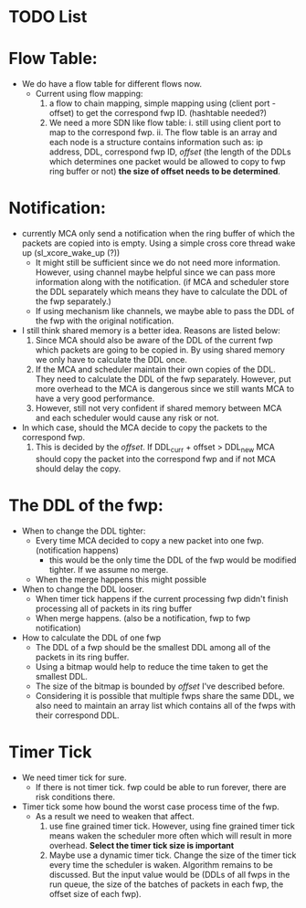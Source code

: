 # TODO List

# Flow Table:
- We do have a flow table for different flows now.
	- Current using flow mapping:
		1. a flow  to chain mapping, simple mapping using (client port - offset) to get the correspond fwp ID. (hashtable needed?)
		2. We need a more SDN like flow table:
			i.  still using client port to map to the correspond fwp.
			ii. The flow table is an array and each node is a structure contains information such as: ip address, DDL, correspond fwp ID, *offset* (the length of the DDLs which determines one packet would be allowed to copy to fwp ring buffer or not) **the size of offset needs to be determined**. 

# Notification:
- currently MCA only send a notification when the ring buffer of which the packets are copied into is empty. Using a simple cross core thread wake up (sl_xcore_wake_up (?))
	- It might still be sufficient since we do not need more information. However, using channel maybe helpful since we can pass more information along with the notification. (if MCA and scheduler store the DDL separately which means they have to calculate the DDL of the fwp separately.)
	- If using mechanism like channels, we maybe able to pass the DDL of the fwp with the original notification. 
- I still think shared memory is a better idea. Reasons are listed below:
	1. Since MCA should also be aware of the DDL of the current fwp which packets are going to be copied in. By using shared memory we only have to calculate the DDL once.
	2. If the MCA and scheduler maintain their own copies of the DDL. They need to calculate the DDL of the fwp separately. However, put more overhead to the MCA is dangerous since we still wants MCA to have a very good performance.
	3. However, still not very confident if shared memory between MCA and each scheduler would cause any risk or not.
- In which case, should the MCA decide to copy the packets to the correspond fwp.
	1. This is decided by the *offset*. If DDL<sub>curr</sub> + offset > DDL<sub>new</sub> MCA should copy the packet into the correspond fwp and if not MCA should delay the copy. 

# The DDL of the fwp:
- When to change the DDL tighter:
	- Every time MCA decided to copy a new packet into one fwp. (notification happens)
		- this would be the only time the DDL of the fwp would be modified tighter. If we assume no merge.
	- When the merge happens this might possible
- When to change the DDL looser.
	- When timer tick happens if the current processing fwp didn't finish processing all of packets in its ring buffer
	- When merge happens. (also be a notification, fwp to fwp notification)
- How to calculate the DDL of one fwp
	- The DDL of a fwp should be the smallest DDL among all of the packets in its ring buffer.
	- Using a bitmap would help to reduce the time taken to get the smallest DDL.
	- The size of the bitmap is bounded by *offset* I've described before.
	- Considering it is possible that multiple fwps share the same DDL, we also need to maintain an array list which contains all of the fwps with their correspond DDL.

# Timer Tick
- We need timer tick for sure.
	- If there is not timer tick. fwp could be able to run forever, there are risk conditions there.
- Timer tick some how bound the worst case process time of the fwp. 
	- As a result we need to weaken that affect. 
		1. use fine grained timer tick. However, using fine grained timer tick means waken the scheduler more often which will result in more overhead. **Select the timer tick size is important**
		2. Maybe use a dynamic timer tick. Change the size of the timer tick every time the scheduler is waken. Algorithm remains to be discussed. But the input value would be (DDLs of all fwps in the run queue, the size of the batches of packets in each fwp, the offset size of each fwp).
		
